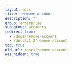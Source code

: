 ```yaml
---
layout: docs
title: "Remove Account"
description: ""
group: enterprise
sub_group: accounts
redirect_from:
  - /docs/remove-account
  - /docs/v1.2/remove-account
toc: true
old_url: /docs/remove-account
was_hidden: true
---
```

